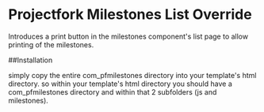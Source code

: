 Projectfork Milestones List Override
=======================================

Introduces a print button in the milestones component's list page to allow printing of the milestones.


##Installation

simply copy the entire com_pfmilestones directory into your template's html directory.
so within your template's html directory you should have a com_pfmilestones directory and within that 2 subfolders (js and milestones).
